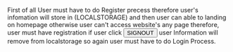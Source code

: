 First of all User must have to do Register precess therefore user's infomation will store in (LOCALSTORAGE) and then user can able to landing on homepage otherwise user can't access website's any page therefore, user must have registration if user click <Button>SIGNOUT</Button> user Information will remove from localstorage so again user must have to do Login Process.

